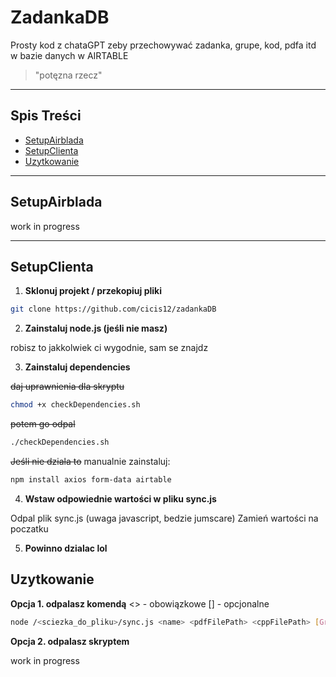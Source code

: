 # ZadankaDB

Prosty kod z chataGPT zeby przechowywać zadanka, grupe, kod, pdfa itd w bazie danych w AIRTABLE

> "potęzna rzecz"

---

## Spis Treści

- [SetupAirblada](#SetupAirblada)
- [SetupClienta](#SetupClienta)
- [Uzytkowanie](#Uzytkowanie)

---

## SetupAirblada

work in progress

---

## SetupClienta

1. **Sklonuj projekt / przekopiuj pliki**
```bash
git clone https://github.com/cicis12/zadankaDB
```
2. **Zainstaluj node.js (jeśli nie masz)**

robisz to jakkolwiek ci wygodnie, sam se znajdz

3. **Zainstaluj dependencies**


~~daj uprawnienia dla skryptu~~
```bash
chmod +x checkDependencies.sh
```
~~potem go odpal~~
```bash
./checkDependencies.sh
```

~~Jeśli nie dziala to~~ manualnie zainstaluj:
```bash
npm install axios form-data airtable
```

4. **Wstaw odpowiednie wartości w pliku sync.js**

Odpal plik sync.js (uwaga javascript, bedzie jumscare)
Zamień wartości na poczatku

5. **Powinno dzialac lol**

## Uzytkowanie

**Opcja 1. odpalasz komendą**
<> - obowiązkowe
[] - opcjonalne
```bash
node /<sciezka_do_pliku>/sync.js <name> <pdfFilePath> <cppFilePath> [Grupa] [LiczbaPunktow] [PoziomTrudności]
```

**Opcja 2. odpalasz skryptem**

work in progress
